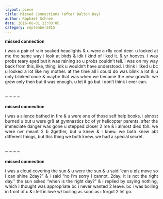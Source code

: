 ```yaml
---
layout: piece
title: Missed Connections (after Dalton Day)
author: Raphael Schnee
date: 2016-08-01 13:00:00
category: september2015
---
```

<b>missed connection</b></br>
<p align="justify">i was a pair of rain soaked headlights &amp; u were a rlly cool deer. u looked at me the same way i look at birds &amp; idk i kind of liked it. &amp; yr hooves. i was probs teary eyed but it was raining so u probs couldn’t tell. i was on my way back from this, like, thing, idk u wouldn’t have understood. i think i liked u bc u looked a lot like my mother. at the time all i could do was blink a lot &amp; u only blinked once &amp; maybe that was when we became the new growth. we grew only then but it was enough. u let it go but i don’t think i ever can.</p>
</br>
~   ~   ~   ~</br>
</br>
<b>missed connection</b></br>
<p align="justify">i was a silence bathed in fire &amp; u were one of those self help books. i almost burned u but u were gr8 at gymnastics bc of yr helicopter parents. after the immediate danger was gone u stepped closer 2 me &amp; i almost died tbh. we were nvr meant 2 b 2gether, but u knew &amp; i knew. we both knew abt different things, but this thing we both knew. we had a special secret.</p></br>
~   ~   ~   ~</br>
</br>
<b>missed connection</b>
<p align="justify">i was a cloud covering the sun &amp; u were the sun &amp; u said “can u plz move so i can shine 2day?” &amp; i said “no i’m sorry i cannot. 2day. it is not the right day.” the sun asked “when is the right day?” &amp; i replied by saying nothing, which i thought was appropriate bc i never wanted 2 leave. bc i was boiling in front of u &amp; i fell in love w/ boiling as soon as i forgot 2 let go.